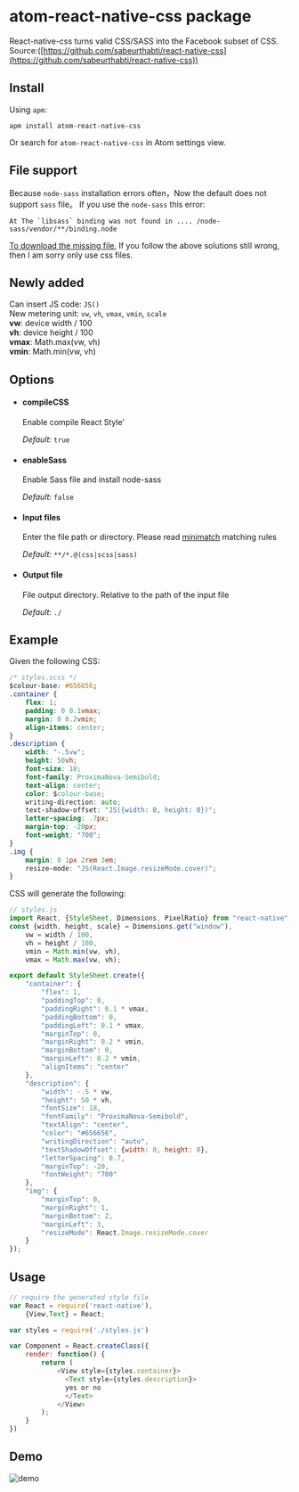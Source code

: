# atom-react-native-css package
React-native-css turns valid CSS/SASS into the Facebook subset of CSS. <br/> Source:([https://github.com/sabeurthabti/react-native-css](https://github.com/sabeurthabti/react-native-css))

## Install
Using `apm`:

```
apm install atom-react-native-css
```

Or search for `atom-react-native-css` in Atom settings view.

## File support
Because `node-sass` installation errors often，Now the default does not support ` sass ` file。
If you use the `node-sass` this error:
```
At The `libsass` binding was not found in .... /node-sass/vendor/**/binding.node
```
[To download the missing file](https://github.com/sass/node-sass/releases),
If you follow the above solutions still wrong, then I am sorry only use css files.

## Newly added
Can insert JS code: `JS()`<br />
New metering unit: `vw`, `vh`, `vmax`, `vmin`, `scale`<br />
**vw**: device width / 100<br />
**vh**: device height / 100<br />
**vmax**: Math.max(vw, vh)<br />
**vmin**: Math.min(vw, vh)

## Options
- #### compileCSS
    Enable compile React Style'

    *Default:* `true`

- #### enableSass
    Enable Sass file and install node-sass

    *Default:* `false`


- #### Input files
    Enter the file path or directory. Please read [minimatch](https://github.com/TOP-Chao/atom-file-watchers#minimatch) matching rules

    *Default:* `**/*.@(css|scss|sass)`


- #### Output file
    File output directory. Relative to the path of the input file

    *Default:* `./`

## Example
Given the following CSS:

```css
/* styles.scss */
$colour-base: #656656;
.container {
    flex: 1;
    padding: 0 0.1vmax;
    margin: 0 0.2vmin;
    align-items: center;
}
.description {
    width: "-.5vw";
    height: 50vh;
    font-size: 18;
    font-family: ProximaNova-Semibold;
    text-align: center;
    color: $colour-base;
    writing-direction: auto;
    text-shadow-offset: "JS({width: 0, height: 0})";
    letter-spacing: .7px;
    margin-top: -20px;
    font-weight: "700";
}
.img {
    margin: 0 1px 2rem 3em;
    resize-mode: "JS(React.Image.resizeMode.cover)";
}
```

CSS will generate the following:

```js
// styles.js
import React, {StyleSheet, Dimensions, PixelRatio} from "react-native";
const {width, height, scale} = Dimensions.get("window"),
    vw = width / 100,
    vh = height / 100,
    vmin = Math.min(vw, vh),
    vmax = Math.max(vw, vh);

export default StyleSheet.create({
    "container": {
        "flex": 1,
        "paddingTop": 0,
        "paddingRight": 0.1 * vmax,
        "paddingBottom": 0,
        "paddingLeft": 0.1 * vmax,
        "marginTop": 0,
        "marginRight": 0.2 * vmin,
        "marginBottom": 0,
        "marginLeft": 0.2 * vmin,
        "alignItems": "center"
    },
    "description": {
        "width": -.5 * vw,
        "height": 50 * vh,
        "fontSize": 18,
        "fontFamily": "ProximaNova-Semibold",
        "textAlign": "center",
        "color": "#656656",
        "writingDirection": "auto",
        "textShadowOffset": {width: 0, height: 0},
        "letterSpacing": 0.7,
        "marginTop": -20,
        "fontWeight": "700"
    },
    "img": {
        "marginTop": 0,
        "marginRight": 1,
        "marginBottom": 2,
        "marginLeft": 3,
        "resizeMode": React.Image.resizeMode.cover
    }
});
```

## Usage

```js
// require the generated style file
var React = require('react-native'),
	{View,Text} = React;

var styles = require('./styles.js')

var Component = React.createClass({
    render: function() {
        return (
            <View style={styles.container}>
              <Text style={styles.description}>
              yes or no
              </Text>
            </View>
        );
    }
})
```
## Demo

![demo](http://7oxfk1.com1.z0.glb.clouddn.com/atom-react-native-css-demo.gif)
